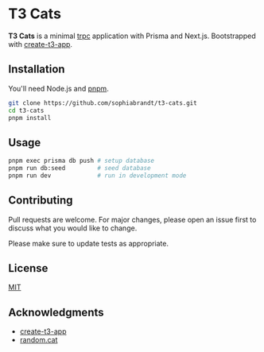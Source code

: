 # T3 Cats

**T3 Cats** is a minimal [trpc](https://trpc.io) application with Prisma and Next.js. Bootstrapped with [create-t3-app](https://create.t3.gg).

## Installation

You'll need Node.js and [pnpm](https://pnpm.io).

```bash
git clone https://github.com/sophiabrandt/t3-cats.git
cd t3-cats
pnpm install
```

## Usage

```bash
pnpm exec prisma db push # setup database
pnpm run db:seed         # seed database
pnpm run dev             # run in development mode
```

## Contributing

Pull requests are welcome. For major changes, please open an issue first to discuss what you would like to change.

Please make sure to update tests as appropriate.

## License

[MIT](./LICENSE)

## Acknowledgments

- [create-t3-app](https://github.com/t3-oss/create-t3-app)
- [random.cat](https://aws.random.cat)
